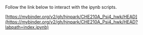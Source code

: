 Follow the link below to interact with the ipynb scripts.

[https://mybinder.org/v2/gh/hjnpark/CHE210A_Psi4_hwk/HEAD](https://mybinder.org/v2/gh/hjnpark/CHE210A_Psi4_hwk/HEAD?labpath=index.ipynb)

